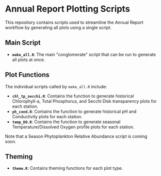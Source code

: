 # Annual Report Plotting Scripts

This repository contains scripts used to streamline the Annual Report workflow by generating all plots using a single script.

## Main Script

- **`make_all.R`**: The main "conglomerate" script that can be run to generate all plots at once.

## Plot Functions

The individual scripts called by `make_all.R` include:

- **`chl_tp_secchi.R`**: Contains the function to generate historical Chlorophyll-a, Total Phosphorus, and Secchi Disk transparency plots for each station.  
- **`ph_cond.R`**: Contains the function to generate historical pH and Conductivity plots for each station.  
- **`temp_DO.R`**: Contains the function to generate seasonal Temperature/Dissolved Oxygen profile plots for each station.  

Note that a Season Phytoplankton Relative Abundance script is coming soon. 

## Theming

- **`theme.R`**: Contains theming functions for each plot type.
